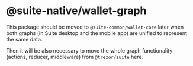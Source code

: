 # @suite-native/wallet-graph

This package should be moved to `@suite-common/wallet-core` later when both graphs (in Suite desktop and the mobile app) are unified to represent the same data.

Then it will be also necessary to move the whole graph functionality (actions, reducer, middleware) from `@trezor/suite` here.
